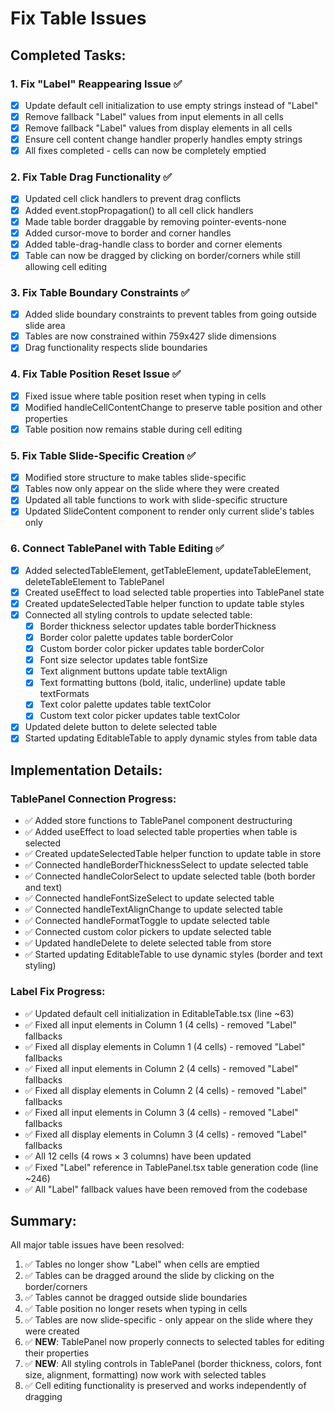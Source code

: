 # Fix Table Issues

## Completed Tasks:

### 1. Fix "Label" Reappearing Issue ✅

- [x] Update default cell initialization to use empty strings instead of "Label"
- [x] Remove fallback "Label" values from input elements in all cells
- [x] Remove fallback "Label" values from display elements in all cells
- [x] Ensure cell content change handler properly handles empty strings
- [x] All fixes completed - cells can now be completely emptied

### 2. Fix Table Drag Functionality ✅

- [x] Updated cell click handlers to prevent drag conflicts
- [x] Added event.stopPropagation() to all cell click handlers
- [x] Made table border draggable by removing pointer-events-none
- [x] Added cursor-move to border and corner handles
- [x] Added table-drag-handle class to border and corner elements
- [x] Table can now be dragged by clicking on border/corners while still allowing cell editing

### 3. Fix Table Boundary Constraints ✅

- [x] Added slide boundary constraints to prevent tables from going outside slide area
- [x] Tables are now constrained within 759x427 slide dimensions
- [x] Drag functionality respects slide boundaries

### 4. Fix Table Position Reset Issue ✅

- [x] Fixed issue where table position reset when typing in cells
- [x] Modified handleCellContentChange to preserve table position and other properties
- [x] Table position now remains stable during cell editing

### 5. Fix Table Slide-Specific Creation ✅

- [x] Modified store structure to make tables slide-specific
- [x] Tables now only appear on the slide where they were created
- [x] Updated all table functions to work with slide-specific structure
- [x] Updated SlideContent component to render only current slide's tables only

### 6. Connect TablePanel with Table Editing ✅

- [x] Added selectedTableElement, getTableElement, updateTableElement, deleteTableElement to TablePanel
- [x] Created useEffect to load selected table properties into TablePanel state
- [x] Created updateSelectedTable helper function to update table styles
- [x] Connected all styling controls to update selected table:
  - [x] Border thickness selector updates table borderThickness
  - [x] Border color palette updates table borderColor
  - [x] Custom border color picker updates table borderColor
  - [x] Font size selector updates table fontSize
  - [x] Text alignment buttons update table textAlign
  - [x] Text formatting buttons (bold, italic, underline) update table textFormats
  - [x] Text color palette updates table textColor
  - [x] Custom text color picker updates table textColor
- [x] Updated delete button to delete selected table
- [x] Started updating EditableTable to apply dynamic styles from table data

## Implementation Details:

### TablePanel Connection Progress:

- ✅ Added store functions to TablePanel component destructuring
- ✅ Added useEffect to load selected table properties when table is selected
- ✅ Created updateSelectedTable helper function to update table in store
- ✅ Connected handleBorderThicknessSelect to update selected table
- ✅ Connected handleColorSelect to update selected table (both border and text)
- ✅ Connected handleFontSizeSelect to update selected table
- ✅ Connected handleTextAlignChange to update selected table
- ✅ Connected handleFormatToggle to update selected table
- ✅ Connected custom color pickers to update selected table
- ✅ Updated handleDelete to delete selected table from store
- ✅ Started updating EditableTable to use dynamic styles (border and text styling)

### Label Fix Progress:

- ✅ Updated default cell initialization in EditableTable.tsx (line ~63)
- ✅ Fixed all input elements in Column 1 (4 cells) - removed "Label" fallbacks
- ✅ Fixed all display elements in Column 1 (4 cells) - removed "Label" fallbacks
- ✅ Fixed all input elements in Column 2 (4 cells) - removed "Label" fallbacks
- ✅ Fixed all display elements in Column 2 (4 cells) - removed "Label" fallbacks
- ✅ Fixed all input elements in Column 3 (4 cells) - removed "Label" fallbacks
- ✅ Fixed all display elements in Column 3 (4 cells) - removed "Label" fallbacks
- ✅ All 12 cells (4 rows × 3 columns) have been updated
- ✅ Fixed "Label" reference in TablePanel.tsx table generation code (line ~246)
- ✅ All "Label" fallback values have been removed from the codebase

## Summary:

All major table issues have been resolved:

1. ✅ Tables no longer show "Label" when cells are emptied
2. ✅ Tables can be dragged around the slide by clicking on the border/corners
3. ✅ Tables cannot be dragged outside slide boundaries
4. ✅ Table position no longer resets when typing in cells
5. ✅ Tables are now slide-specific - only appear on the slide where they were created
6. ✅ **NEW**: TablePanel now properly connects to selected tables for editing their properties
7. ✅ **NEW**: All styling controls in TablePanel (border thickness, colors, font size, alignment, formatting) now work with selected tables
8. ✅ Cell editing functionality is preserved and works independently of dragging
